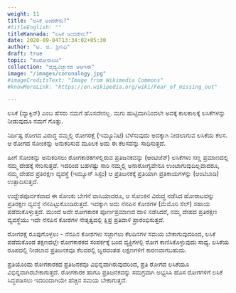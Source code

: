 ```yaml
---
weight: 11
title: "ಲಸಿಕೆ ಅಂದರೇನು?"
#titleEnglish: ""
titleKannada: "ಲಸಿಕೆ ಅಂದರೇನು?"
date: 2020-09-04T13:34:02+05:30
author: "ಟಿ. ಜಿ. ಶ್ರೀನಿಧಿ"
draft: true
topic: "ಕೊರೋನಾಲಜಿ"
collection: "ವೈದ್ಯವಿಜ್ಞಾನದ ಅಆಇಈ"
image: "/images/coronalogy.jpg"
#imageCreditsText: "Image from Wikimedia Commons"
#knowMoreLink: "https://en.wikipedia.org/wiki/Fear_of_missing_out"

---
```


ಲಸಿಕೆ (ವ್ಯಾಕ್ಸಿನ್) ಎಂಬ ಹೆಸರು ನಮಗೆ ಹೊಸದೇನಲ್ಲ. ಮಗು ಹುಟ್ಟಿದಾಗಿನಿಂದಲೇ ಅದಕ್ಕೆ ಕಾಲಕಾಲಕ್ಕೆ ಲಸಿಕೆಗಳನ್ನು ನೀಡುವುದೂ ನಮಗೆ ಗೊತ್ತು. 

ನಿರ್ದಿಷ್ಟ ರೋಗದ ವಿರುದ್ಧ ನಮ್ಮಲ್ಲಿ ರೋಗರಕ್ಷೆ (ಇಮ್ಯೂನಿಟಿ) ಬೆಳೆಸುವುದು ಅದಕ್ಕಾಗಿ ನೀಡಲಾಗುವ ಲಸಿಕೆಯ ಕೆಲಸ. ಆ ರೋಗದ ಸೋಂಕನ್ನು ಅನುಕರಿಸುವ ಮೂಲಕ ಅದು ಈ ಕೆಲಸವನ್ನು ಸಾಧಿಸುತ್ತದೆ. 

ಹೀಗೆ ಸೋಂಕನ್ನು ಅನುಕರಿಸಲು ರೋಗಕಾರಕಗಳಲ್ಲಿರುವ ಪ್ರತಿಜನಕವನ್ನು (ಆಂಟಿಜೆನ್) ಲಸಿಕೆಗಳು ಸಣ್ಣ ಪ್ರಮಾಣದಲ್ಲಿ ನಮ್ಮ ದೇಹಕ್ಕೆ ಸೇರಿಸುತ್ತವೆ. ಇದರಿಂದ ಬಹಳಷ್ಟು ಸಾರಿ ನಮ್ಮಲ್ಲಿ ಅನಾರೋಗ್ಯವೇನೂ ಉಂಟಾಗುವುದಿಲ್ಲವಾದರೂ, ನಮ್ಮ ದೇಹದ ಪ್ರತಿರಕ್ಷಣ ವ್ಯವಸ್ಥೆ (ಇಮ್ಯೂನ್ ಸಿಸ್ಟಂ) ಆ ಪ್ರತಿಜನಕಕ್ಕೆ ಪ್ರತಿಯಾಗಿ ಪ್ರತಿಕಾಯಗಳನ್ನು (ಆಂಟಿಬಾಡಿ) ಉತ್ಪಾದಿಸುತ್ತದೆ.

ಉದ್ದೇಶಪೂರ್ವಕವಾದ ಈ ಸೋಂಕು ಬೇಗನೆ ವಾಸಿಯಾದರೂ, ಆ ಸೋಂಕಿನ ವಿರುದ್ಧ ನಡೆಸಿದ ಹೋರಾಟವನ್ನು ಪ್ರತಿರಕ್ಷಣ ವ್ಯವಸ್ಥೆ ನೆನಪಿಟ್ಟುಕೊಂಡಿರುತ್ತದೆ. ಇದಕ್ಕಾಗಿ ಅದು ನೆನಪಿನ ಕೋಶಗಳ (ಮೆಮೊರಿ ಸೆಲ್‌) ಸಹಾಯ ಪಡೆದುಕೊಳ್ಳುತ್ತದೆ. ಮುಂದೆ ಅದೇ ರೋಗಕಾರಕ ಪೂರ್ಣಪ್ರಮಾಣದ ದಾಳಿ ನಡೆಸಿದರೆ, ನಮ್ಮ ದೇಹದ ಪ್ರತಿರಕ್ಷಣ ವ್ಯವಸ್ಥೆಯು ಇದೇ ನೆನಪಿನ ಕೋಶಗಳ ನೇತೃತ್ವದಲ್ಲಿ ಕ್ಷಿಪ್ರ ಪ್ರತಿದಾಳಿ ಪ್ರಾರಂಭಿಸುತ್ತದೆ. 

ರೋಗರಕ್ಷೆ ರೂಪುಗೊಳ್ಳಲು - ನೆನಪಿನ ಕೋಶಗಳು ಸಜ್ಜಾಗಲು ಕೆಲದಿನಗಳ ಸಮಯ ಬೇಕಾಗುವುದರಿಂದ, ಲಸಿಕೆ ಪಡೆದುಕೊಂಡ ತಕ್ಷಣದಲ್ಲೇ ರೋಗಕಾರಕದ ಸಂಪರ್ಕಕ್ಕೆ ಬಂದ ವ್ಯಕ್ತಿಗಳಲ್ಲಿ ರೋಗ ಕಾಣಿಸಿಕೊಳ್ಳುವುದು ಸಾಧ್ಯ. ಲಸಿಕೆಯ ರೂಪದಲ್ಲಿ ನೀಡಲಾದ ಪ್ರತಿಜನಕವೂ ಕೆಲವರಲ್ಲಿ ಜ್ವರದಂತಹ ಲಕ್ಷಣಗಳಿಗೆ ಕಾರಣವಾಗಬಹುದು.

ಪ್ರತಿಯೊಂದು ರೋಗಕಾರಕದ ಪ್ರತಿಜನಕವೂ ವಿಭಿನ್ನವಾಗಿರುವುದರಿಂದ, ಪ್ರತಿ ರೋಗದ ಲಸಿಕೆಯೂ ವಿಭಿನ್ನವಾಗಿರಬೇಕಾಗುತ್ತದೆ. ರೋಗಕಾರಕ ಹಾಗೂ ಪ್ರತಿಜನಕವನ್ನು ಸಮಗ್ರವಾಗಿ ಅಭ್ಯಸಿಸಿ ಹೊಸ ರೋಗಗಳಿಗೆ ಲಸಿಕೆ ಸಿದ್ಧಪಡಿಸಲು ಇದರಿಂದಾಗಿಯೇ ಹೆಚ್ಚಿನ ಸಮಯ ಬೇಕಾಗುತ್ತದೆ.